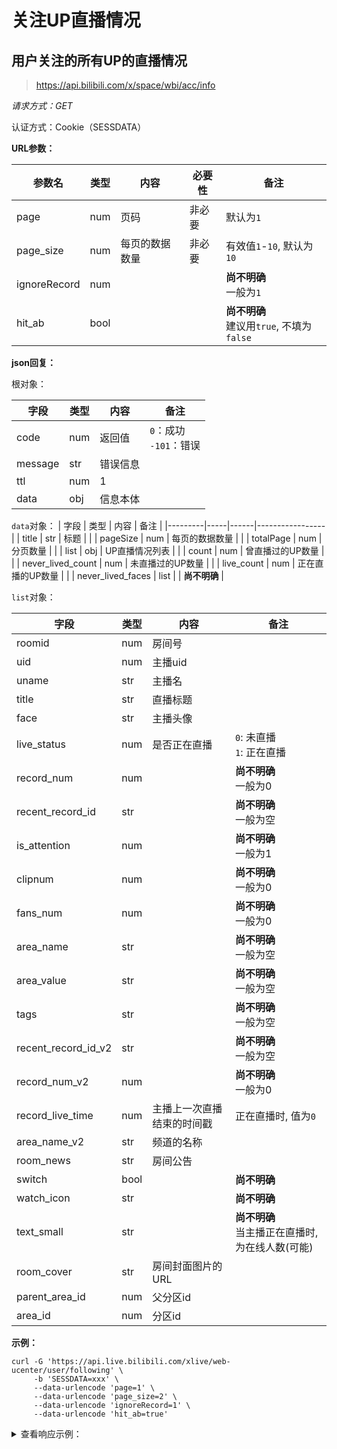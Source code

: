 # 关注UP直播情况

## 用户关注的所有UP的直播情况

> https://api.bilibili.com/x/space/wbi/acc/info

*请求方式：GET*

认证方式：Cookie（SESSDATA）

**URL参数：**

| 参数名     | 类型  | 内容   | 必要性 | 备注    |
|---------|-----|------|-----|-------|
| page | num | 页码     | 非必要 | 默认为`1` |
| page_size | num | 每页的数据数量 | 非必要  | 有效值`1`-`10`, 默认为`10` |
| ignoreRecord | num |  |   | **尚不明确**<br />一般为`1` |
| hit_ab | bool |  |  | **尚不明确**<br />建议用`true`, 不填为`false` |

**json回复：**

根对象：

| 字段      | 类型  | 内容   | 备注              |
|---------|-----|------|-----------------|
| code    | num | 返回值  | `0`：成功<br />`-101`：错误 |
| message | str | 错误信息 |                 |
| ttl     | num | 1    |                     |
| data    | obj | 信息本体 |                |

`data`对象：
| 字段    | 类型     | 内容   | 备注         |
|---------|-----|------|-----------------|
| title | str | 标题 |                 |
| pageSize | num | 每页的数据数量 |                 |
| totalPage | num | 分页数量 |                 |
| list | obj | UP直播情况列表 |                 |
| count | num | 曾直播过的UP数量 |                 |
| never_lived_count | num | 未直播过的UP数量 |                 |
| live_count | num | 正在直播的UP数量 |                 |
| never_lived_faces | list |  |       **尚不明确**          |

`list`对象：

| 字段           | 类型  | 内容  | 备注                |
|--------------|-----|-----|-----------|
| roomid | num | 房间号 |  |
| uid        | num | 主播uid |           |
| uname        | str | 主播名 |           |
| title        | str | 直播标题 |           |
| face        | str | 主播头像 |           |
| live_status        | num | 是否正在直播 | `0`: 未直播<br />`1`: 正在直播  |
| record_num        | num |  |   **尚不明确**<br />一般为0        |
| recent_record_id        | str |  |   **尚不明确**<br />一般为空       |
| is_attention        | num |  |  **尚不明确**<br />一般为1         |
| clipnum        | num |  |    **尚不明确**<br />一般为0       |
| fans_num        | num |  |    **尚不明确**<br />一般为0       |
| area_name        | str |  |    **尚不明确**<br />一般为空       |
| area_value        | str |  |    **尚不明确**<br />一般为空       |
| tags        | str |  |    **尚不明确**<br />一般为空       |
| recent_record_id_v2        | str |  |    **尚不明确**<br />一般为空       |
| record_num_v2        | num |  |     **尚不明确**<br />一般为0      |
| record_live_time        | num | 主播上一次直播结束的时间戳 |    正在直播时, 值为`0`       |
| area_name_v2        | str | 频道的名称 |           |
| room_news        | str | 房间公告 |           |
| switch        | bool |  |   **尚不明确**        |
| watch_icon        | str |  |    **尚不明确**       |
| text_small        | str |  |    **尚不明确**<br />当主播正在直播时, 为在线人数(可能)       |
| room_cover        | str | 房间封面图片的URL |           |
| parent_area_id        | num | 父分区id |           |
| area_id        | num | 分区id |           |

**示例：**

```shell
curl -G 'https://api.live.bilibili.com/xlive/web-ucenter/user/following' \
     -b 'SESSDATA=xxx' \
     --data-urlencode 'page=1' \
     --data-urlencode 'page_size=2' \
     --data-urlencode 'ignoreRecord=1' \
     --data-urlencode 'hit_ab=true'
```

<details>
<summary>查看响应示例：</summary>

```json
{
  "code": 0,
  "message": "0",
  "ttl": 1,
  "data": {
    "title": "哔哩哔哩直播 - 我的关注",
    "pageSize": 2,
    "totalPage": 26,
    "list": [
      {
        "roomid": 544853,
        "uid": 686127,
        "uname": "籽岷",
        "title": "尝试双机位",
        "face": "https://i0.hdslb.com/bfs/face/7efb679569b2faeff38fa08f6f992fa1ada5e948.webp",
        "live_status": 0,
        "record_num": 0,
        "recent_record_id": "",
        "is_attention": 1,
        "clipnum": 0,
        "fans_num": 0,
        "area_name": "",
        "area_value": "",
        "tags": "",
        "recent_record_id_v2": "",
        "record_num_v2": 0,
        "record_live_time": 1720011626,
        "area_name_v2": "新游推荐",
        "room_news": "",
        "switch": true,
        "watch_icon": "https://i0.hdslb.com/bfs/live/a725a9e61242ef44d764ac911691a7ce07f36c1d.png",
        "text_small": "10.9万",
        "room_cover": "http://i0.hdslb.com/bfs/live/new_room_cover/6c89c41d7695a080d31ae21c128f7759a7f419e5.jpg",
        "parent_area_id": 6,
        "area_id": 889
      },
      {
        "roomid": 21686237,
        "uid": 456664753,
        "uname": "央视新闻",
        "title": "央视新闻的直播间",
        "face": "https://i1.hdslb.com/bfs/face/38a8db1c187b64a1412fafffbf350f8a3f436371.jpg",
        "live_status": 0,
        "record_num": 0,
        "recent_record_id": "",
        "is_attention": 1,
        "clipnum": 0,
        "fans_num": 0,
        "area_name": "",
        "area_value": "",
        "tags": "",
        "recent_record_id_v2": "",
        "record_num_v2": 0,
        "record_live_time": 1720001717,
        "area_name_v2": "社科法律心理",
        "room_news": "",
        "switch": false,
        "watch_icon": "https://i0.hdslb.com/bfs/live/0b265af1af0a77abc47aa3b8f1a5c0769d8bd23b.png",
        "text_small": "0",
        "room_cover": "http://i0.hdslb.com/bfs/live/d650d0e6e49397ea71d630be0a0e686679df16d8.jpg",
        "parent_area_id": 11,
        "area_id": 376
      }
    ],
    "count": 52,
    "never_lived_count": 30,
    "live_count": 0,
    "never_lived_faces": []
  }
}

```

</details>